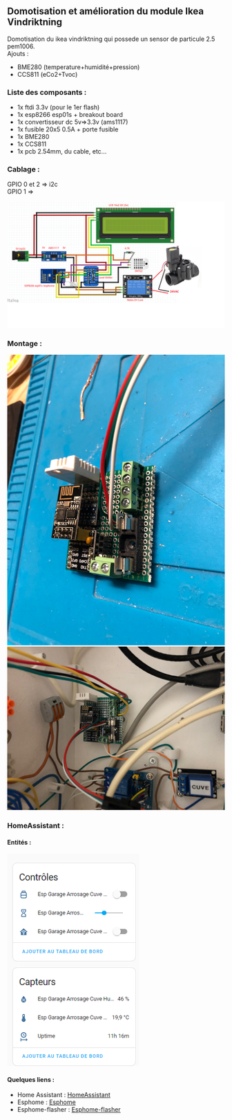 ## Domotisation et amélioration du module Ikea Vindriktning

Domotisation du ikea vindriktning qui possede un sensor de particule 2.5 pem1006.  
Ajouts :
 - BME280 (temperature+humidité+pression)
 - CCS811 (eCo2+Tvoc)

### Liste des composants :

- 1x ftdi 3.3v (pour le 1er flash)
- 1x esp8266 esp01s + breakout board
- 1x convertisseur dc 5v=>3.3v (ams1117)
- 1x fusible 20x5 0.5A + porte fusible
- 1x BME280
- 1x CCS811
- 1x pcb 2.54mm, du cable, etc...

### Cablage :

GPIO 0 et 2 => i2c  
GPIO 1 => 

![links](https://github.com/NicoDupont/esp_remplissage_cuve/blob/main/img/shema.png?raw=true)

### Montage :

![pcb](https://github.com/NicoDupont/esp_remplissage_cuve/blob/main/img/pcbok.jpg?raw=true)
![integration](https://github.com/NicoDupont/esp_remplissage_cuve/blob/main/img/boxpcb.jpg?raw=true)


### HomeAssistant :

#### Entités :

![links](https://github.com/NicoDupont/esp_remplissage_cuve/blob/main/img/entite.png?raw=true)

#### Quelques liens :
- Home Assistant : [HomeAssistant](https://www.home-assistant.io/) 
- Esphome : [Esphome](https://esphome.io/index.html) 
- Esphome-flasher : [Esphome-flasher](https://github.com/esphome/esphome-flasher/releases)
    






